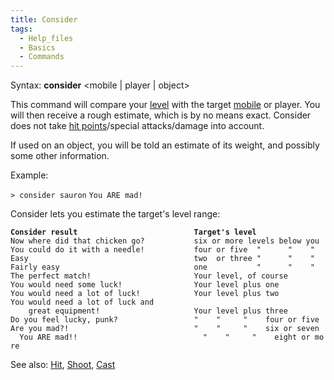 ```yaml
---
title: Consider
tags:
  - Help_files
  - Basics
  - Commands
---
```

Syntax: **consider** \<mobile \| player \| object\>

This command will compare your [level](level "wikilink") with the target
[mobile](mobile "wikilink") or player. You will then receive a rough
estimate, which is by no means exact. Consider does not take [hit
points](hit_points "wikilink")/special attacks/damage into account.

If used on an object, you will be told an estimate of its weight, and
possibly some other information.

Example:

`> consider sauron`
`You ARE mad!`

Consider lets you estimate the target's level range:

**`Consider result`**`                          `**`Target's level`**
`Now where did that chicken go?           six or more levels below you`
`You could do it with a needle!           four or five  "      "    "`
`Easy                                     two  or three "      "    "`
`Fairly easy                              one           "      "    "`
`The perfect match!                       Your level, of course`
`You would need some luck!                Your level plus one`
`You would need a lot of luck!            Your level plus two`
`You would need a lot of luck and`
`    great equipment!                     Your level plus three`
`Do you feel lucky, punk?                 "    "     "    four or five`
`Are you mad?!                            "    "     "    six or seven`
`  You ARE mad!!                            "    "     "    eight or more`

See also: [Hit](Hit "wikilink"), [Shoot](Shoot "wikilink"),
[Cast](Cast "wikilink")
